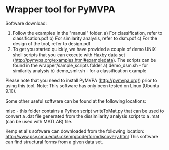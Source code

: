 Wrapper tool for PyMVPA
========================

Software download:
1) Follow the examples in the "manual" folder.
 a) For classification, refer to classification.pdf
 b) For similarity analysis, refer to dsm.pdf
 c) For the design of the tool, refer to design.pdf
2) To get you started quickly, we have provided a couple of demo UNIX shell scripts that you can execute with Haxby data set (http://pymvpa.org/examples.html#exampledata). The scripts can be found in the wrapper/sample_scripts folder
 a) demo_dsm.sh - for similarity analysis
 b) demo_smlr.sh - for a classification example
 
Please note that you need to install PyMVPA (http://pymvpa.org/) prior to using this tool.
Note: This software has only been tested on Linux (Ubuntu 9.10).

Some other useful software can be found at the following locations:

misc - this folder contains a Python script writeToMat.py that can be used to convert a .dat file generated from the dissimilarity analysis script to a .mat (can be used with MATLAB) file.

Kemp et al's software can downloaded from the following location:
http://www.psy.cmu.edu/~ckemp/code/formdiscovery.html
This software can find structural forms from a given data set.
